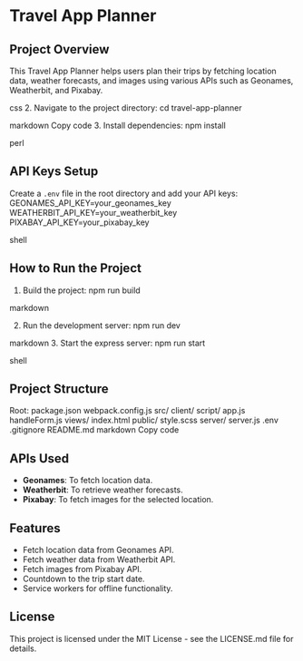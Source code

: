 # Travel App Planner

## Project Overview
This Travel App Planner helps users plan their trips by fetching location data, weather forecasts, and images using various APIs such as Geonames, Weatherbit, and Pixabay.

 

css
 2. Navigate to the project directory:
cd travel-app-planner

markdown
Copy code
3. Install dependencies:
npm install

perl
 
## API Keys Setup
Create a `.env` file in the root directory and add your API keys:
GEONAMES_API_KEY=your_geonames_key WEATHERBIT_API_KEY=your_weatherbit_key PIXABAY_API_KEY=your_pixabay_key

shell
 

## How to Run the Project
1. Build the project:
npm run build

markdown
 
2. Run the development server:
npm run dev

markdown
 3. Start the express server:
npm run start

shell
 
## Project Structure
Root:
package.json
webpack.config.js
src/
client/
script/
app.js
handleForm.js
views/
index.html
public/
style.scss
server/
server.js
.env
.gitignore
README.md
markdown
Copy code

## APIs Used
- **Geonames**: To fetch location data.
- **Weatherbit**: To retrieve weather forecasts.
- **Pixabay**: To fetch images for the selected location.

## Features
- Fetch location data from Geonames API.
- Fetch weather data from Weatherbit API.
- Fetch images from Pixabay API.
- Countdown to the trip start date.
- Service workers for offline functionality.

## License
This project is licensed under the MIT License - see the LICENSE.md file for details.